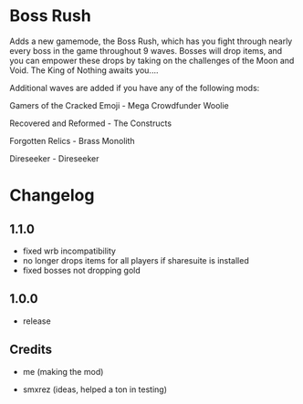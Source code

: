 # Boss Rush

Adds a new gamemode, the Boss Rush, which has you fight through nearly every boss in the game throughout 9 waves. Bosses will drop items, and you can empower these drops by taking on the challenges of the Moon and Void. The King of Nothing awaits you....

Additional waves are added if you have any of the following mods:

Gamers of the Cracked Emoji - Mega Crowdfunder Woolie

Recovered and Reformed - The Constructs

Forgotten Relics - Brass Monolith

Direseeker - Direseeker

# Changelog
## 1.1.0
- fixed wrb incompatibility
- no longer drops items for all players if sharesuite is installed
- fixed bosses not dropping gold
## 1.0.0
- release

## Credits
- me (making the mod)

- smxrez (ideas, helped a ton in testing)